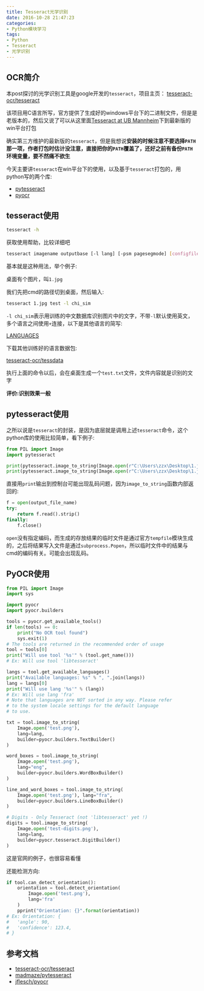 ```yaml
---
title: Tesseract光学识别
date: 2016-10-28 21:47:23
categories: 
- Python模块学习
tags:
- Python
- Tesseract
- 光学识别
---
```


## OCR简介
本post探讨的光学识别工具是google开发的`tesseract`，项目主页：
[tesseract-ocr/tesseract](https://github.com/tesseract-ocr/tesseract)

该项目用C语言所写，官方提供了生成好的windows平台下的二进制文件，但是是老版本的，然后又说了可以从这里面[Tesseract at UB Mannheim](https://github.com/UB-Mannheim/tesseract/wiki)下到最新版的win平台打包

确实第三方维护的最新版的`tesseract`，但是我想说**安装的时候注意不要选择`PATH`那一项，作者打包时估计没注意，直接把你的`PATH`覆盖了，还好之前有备份`PATH`环境变量，要不然痛不欲生**

今天主要讲`tesseract`在win平台下的使用，以及基于`tesseract`打包的，用python写的两个库:

- [pytesseract](https://github.com/madmaze/pytesseract)
- [pyocr](https://github.com/jflesch/pyocr)

<!-- more -->

## tesseract使用

```bash
tesseract -h
```

获取使用帮助，比较详细吧

```bash
tesseract imagename outputbase [-l lang] [-psm pagesegmode] [configfiles...]
```

 基本就是这种用法，举个例子:

桌面有个图片，叫`1.jpg`

我们先把cmd的路径切到桌面，然后输入:

```bash
tesseract 1.jpg test -l chi_sim
```

`-l chi_sim`表示用训练的中文数据库识别图片中的文字，不带`-l`默认使用英文，多个语言之间使用`+`连接，以下是其他语言的简写:

[LANGUAGES](https://github.com/tesseract-ocr/tesseract/blob/master/doc/tesseract.1.asc#languages)

下载其他训练好的语言数据包:

[tesseract-ocr/tessdata](tesseract-ocr/tessdata)

执行上面的命令以后，会在桌面生成一个`test.txt`文件，文件内容就是识别的文字

**评价:识别效果一般**

## pytesseract使用

之所以说是`tesseract`的封装，是因为底层就是调用上述`tesseract`命令，这个python库的使用比较简单，看下例子:

```python
from PIL import Image
import pytesseract

print(pytesseract.image_to_string(Image.open(r"C:\Users\zzx\Desktop\1.jpg")))
print(pytesseract.image_to_string(Image.open(r"C:\Users\zzx\Desktop\1.jpg"), lang='fra'))
```

直接用`print`输出到控制台可能出现乱码问题，因为`image_to_string`函数内部返回的:

```python
f = open(output_file_name)
try:
    return f.read().strip()
finally:
    f.close()
```

`open`没有指定编码，而生成的存放结果的临时文件是通过官方`tempfile`模块生成的，之后将结果写入文件是通过`subprocess.Popen`，所以临时文件中的结果与cmd的编码有关。可能会出现乱码。

## PyOCR使用

```python
from PIL import Image
import sys

import pyocr
import pyocr.builders

tools = pyocr.get_available_tools()
if len(tools) == 0:
    print("No OCR tool found")
    sys.exit(1)
# The tools are returned in the recommended order of usage
tool = tools[0]
print("Will use tool '%s'" % (tool.get_name()))
# Ex: Will use tool 'libtesseract'

langs = tool.get_available_languages()
print("Available languages: %s" % ", ".join(langs))
lang = langs[0]
print("Will use lang '%s'" % (lang))
# Ex: Will use lang 'fra'
# Note that languages are NOT sorted in any way. Please refer
# to the system locale settings for the default language
# to use.

txt = tool.image_to_string(
    Image.open('test.png'),
    lang=lang,
    builder=pyocr.builders.TextBuilder()
)

word_boxes = tool.image_to_string(
    Image.open('test.png'),
    lang="eng",
    builder=pyocr.builders.WordBoxBuilder()
)

line_and_word_boxes = tool.image_to_string(
    Image.open('test.png'), lang="fra",
    builder=pyocr.builders.LineBoxBuilder()
)

# Digits - Only Tesseract (not 'libtesseract' yet !)
digits = tool.image_to_string(
    Image.open('test-digits.png'),
    lang=lang,
    builder=pyocr.tesseract.DigitBuilder()
)
```

这是官网的例子，也很容易看懂

还能检测方向:

```python
if tool.can_detect_orientation():
    orientation = tool.detect_orientation(
        Image.open('test.png'),
        lang='fra'
    )
    pprint("Orientation: {}".format(orientation))
# Ex: Orientation: {
#   'angle': 90,
#   'confidence': 123.4,
# }
```

## 参考文档

- [tesseract-ocr/tesseract](tesseract-ocr/tesseract)
- [madmaze/pytesseract](madmaze/pytesseract)
- [jflesch/pyocr](jflesch/pyocr)

